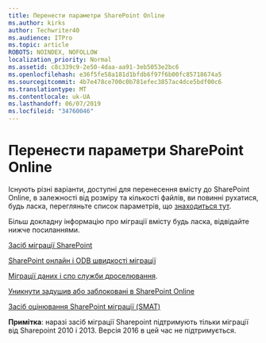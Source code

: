 ```yaml
---
title: Перенести параметри SharePoint Online
ms.author: kirks
author: Techwriter40
ms.audience: ITPro
ms.topic: article
ROBOTS: NOINDEX, NOFOLLOW
localization_priority: Normal
ms.assetid: c8c339c9-2e50-4daa-aa91-3eb5053e2bc6
ms.openlocfilehash: e36f5fe58a181d1bfdb6f97f6b00fc85718674a5
ms.sourcegitcommit: 4b7e478ce700c0b781efec3857ac4dce5bdf00c6
ms.translationtype: MT
ms.contentlocale: uk-UA
ms.lasthandoff: 06/07/2019
ms.locfileid: "34760046"
---
```

# <a name="migrate-options-to-sharepoint-online"></a>Перенести параметри SharePoint Online

Існують різні варіанти, доступні для перенесення вмісту до SharePoint Online, в залежності від розміру та кількості файлів, ви повинні рухатися, будь ласка, перегляньте список параметрів, що [знаходиться тут](https://docs.microsoft.com/sharepointmigration/migrate-to-sharepoint-online).

Більш докладну інформацію про міграції вмісту будь ласка, відвідайте нижче посиланнями.

[Засіб міграції SharePoint](https://docs.microsoft.com/sharepointmigration/introducing-the-sharepoint-migration-tool)

[SharePoint онлайн і ODB швидкості міграції](https://docs.microsoft.com/sharepointmigration/sharepoint-online-and-onedrive-migration-speed)

[Міграції даних і спо служби дроселювання](https://blogs.technet.microsoft.com/sposupport/2017/08/12/data-migration-and-spo-service-throttling/).


[Уникнути задушив або заблоковані в SharePoint Online](https://docs.microsoft.com/sharepoint/dev/general-development/how-to-avoid-getting-throttled-or-blocked-in-sharepoint-online)

[Засіб оцінювання SharePoint міграції (SMAT)](https://www.microsoft.com/download/details.aspx?id=53598&amp;751be11f-ede8-5a0c-058c-2ee190a24fa6=True)

**Примітка**: наразі засіб міграції Sharepoint підтримують тільки міграції від Sharepoint 2010 і 2013. Версія 2016 в цей час не підтримується.
